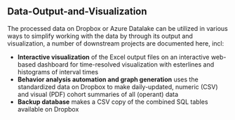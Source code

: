 ## Data-Output-and-Visualization

The processed data on Dropbox or Azure Datalake can be utilized in various ways to simplify working with the data by through its output and visualization, a number of downstream projects are documented here, incl: 

- **Interactive visualization** of the Excel output files on an interactive web-based dashboard for time-resolved visualization with esterlines and histograms of interval times
- **Behavior analysis automation and graph generation** uses the standardized data on Dropbox to make daily-updated, numeric (CSV) and visual (PDF) cohort summaries of all (operant) data
- **Backup database** makes a CSV copy of the combined SQL tables available on Dropbox


